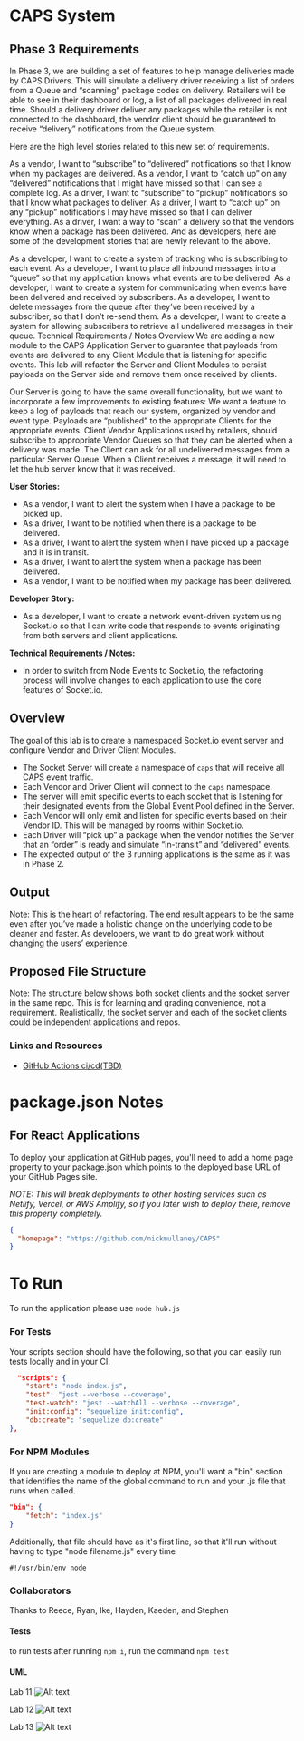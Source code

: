 # CAPS System

## Phase 3 Requirements
In Phase 3, we are building a set of features to help manage deliveries made by CAPS Drivers. This will simulate a delivery driver receiving a list of orders from a Queue and “scanning” package codes on delivery. Retailers will be able to see in their dashboard or log, a list of all packages delivered in real time. Should a delivery driver deliver any packages while the retailer is not connected to the dashboard, the vendor client should be guaranteed to receive “delivery” notifications from the Queue system.

Here are the high level stories related to this new set of requirements.

As a vendor, I want to “subscribe” to “delivered” notifications so that I know when my packages are delivered.
As a vendor, I want to “catch up” on any “delivered” notifications that I might have missed so that I can see a complete log.
As a driver, I want to “subscribe” to “pickup” notifications so that I know what packages to deliver.
As a driver, I want to “catch up” on any “pickup” notifications I may have missed so that I can deliver everything.
As a driver, I want a way to “scan” a delivery so that the vendors know when a package has been delivered.
And as developers, here are some of the development stories that are newly relevant to the above.

As a developer, I want to create a system of tracking who is subscribing to each event.
As a developer, I want to place all inbound messages into a “queue” so that my application knows what events are to be delivered.
As a developer, I want to create a system for communicating when events have been delivered and received by subscribers.
As a developer, I want to delete messages from the queue after they’ve been received by a subscriber, so that I don’t re-send them.
As a developer, I want to create a system for allowing subscribers to retrieve all undelivered messages in their queue.
Technical Requirements / Notes
Overview
We are adding a new module to the CAPS Application Server to guarantee that payloads from events are delivered to any Client Module that is listening for specific events. This lab will refactor the Server and Client Modules to persist payloads on the Server side and remove them once received by clients.

Our Server is going to have the same overall functionality, but we want to incorporate a few improvements to existing features:
We want a feature to keep a log of payloads that reach our system, organized by vendor and event type.
Payloads are “published” to the appropriate Clients for the appropriate events.
Client Vendor Applications used by retailers, should subscribe to appropriate Vendor Queues so that they can be alerted when a delivery was made.
The Client can ask for all undelivered messages from a particular Server Queue.
When a Client receives a message, it will need to let the hub server know that it was received.

**User Stories:**
- As a vendor, I want to alert the system when I have a package to be picked up.
- As a driver, I want to be notified when there is a package to be delivered.
- As a driver, I want to alert the system when I have picked up a package and it is in transit.
- As a driver, I want to alert the system when a package has been delivered.
- As a vendor, I want to be notified when my package has been delivered.

**Developer Story:**
- As a developer, I want to create a network event-driven system using Socket.io so that I can write code that responds to events originating from both servers and client applications.

**Technical Requirements / Notes:**
- In order to switch from Node Events to Socket.io, the refactoring process will involve changes to each application to use the core features of Socket.io.

## Overview

The goal of this lab is to create a namespaced Socket.io event server and configure Vendor and Driver Client Modules.

- The Socket Server will create a namespace of `caps` that will receive all CAPS event traffic.
- Each Vendor and Driver Client will connect to the `caps` namespace.
- The server will emit specific events to each socket that is listening for their designated events from the Global Event Pool defined in the Server.
- Each Vendor will only emit and listen for specific events based on their Vendor ID. This will be managed by rooms within Socket.io.
- Each Driver will “pick up” a package when the vendor notifies the Server that an “order” is ready and simulate “in-transit” and “delivered” events.
- The expected output of the 3 running applications is the same as it was in Phase 2.

## Output

Note: This is the heart of refactoring. The end result appears to be the same even after you’ve made a holistic change on the underlying code to be cleaner and faster. As developers, we want to do great work without changing the users’ experience.

## Proposed File Structure

Note: The structure below shows both socket clients and the socket server in the same repo. This is for learning and grading convenience, not a requirement. Realistically, the socket server and each of the socket clients could be independent applications and repos.

### Links and Resources

- [GitHub Actions ci/cd(TBD)](https://github.com/nickmullaney/CAPS/actions) 

# package.json Notes

## For React Applications

To deploy your application at GitHub pages, you'll need to add a home page property to your package.json which points to the deployed base URL of your GitHub Pages site.

*NOTE: This will break deployments to other hosting services such as Netlify, Vercel, or AWS Amplify, so if you later wish to deploy there, remove this property completely.*

```json
{
  "homepage": "https://github.com/nickmullaney/CAPS"
}
```
# To Run

To run the application please use ```node hub.js```

### For Tests

Your scripts section should have the following, so that you can easily run tests locally and in your CI.

```json
  "scripts": {
    "start": "node index.js",
    "test": "jest --verbose --coverage",
    "test-watch": "jest --watchAll --verbose --coverage",
    "init:config": "sequelize init:config",
    "db:create": "sequelize db:create"
},
```

### For NPM Modules

If you are creating a module to deploy at NPM, you'll want a "bin" section that identifies the name of the global command to run and your .js file that runs when called.

```json
"bin": {
    "fetch": "index.js"
}
```

Additionally, that file should have as it's first line, so that it'll run without having to type "node filename.js" every time

`#!/usr/bin/env node`


### Collaborators

Thanks to Reece, Ryan, Ike, Hayden, Kaeden, and Stephen

#### Tests

to run tests after running `npm i`, run the command `npm test` 

#### UML
Lab 11
![Alt text](lab11.png)

Lab 12
![Alt text](lab%2012%20CAPS.png)

Lab 13
![Alt text](lab13.png)